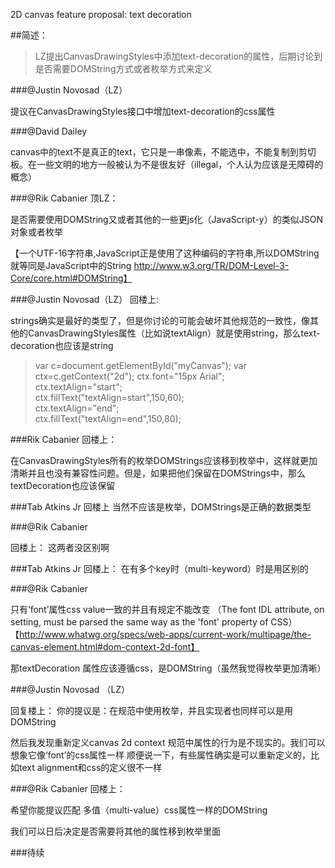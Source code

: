 2D canvas feature proposal: text decoration

##简述：
 > LZ提出CanvasDrawingStyles中添加text-decoration的属性，后期讨论到是否需要DOMString方式或者枚举方式来定义
 

###@Justin Novosad（LZ）

提议在CanvasDrawingStyles接口中增加text-decoration的css属性

###@David Dailey


canvas中的text不是真正的text，它只是一串像素，不能选中，不能复制到剪切板。在一些文明的地方一般被认为不是很友好（illegal，个人认为应该是无障碍的概念）


###@Rik Cabanier 
顶LZ：

是否需要使用DOMString又或者其他的一些更js化（JavaScript-y）的类似JSON对象或者枚举

【一个UTF-16字符串,JavaScript正是使用了这种编码的字符串,所以DOMString就等同是JavaScript中的String  http://www.w3.org/TR/DOM-Level-3-Core/core.html#DOMString】



###@Justin Novosad（LZ）
回楼上:

strings确实是最好的类型了，但是你讨论的可能会破坏其他规范的一致性，像其他的CanvasDrawingStyles属性（比如说textAlign）就是使用string，那么text-decoration也应该是string

> var c=document.getElementById("myCanvas");
var ctx=c.getContext("2d");
ctx.font="15px Arial";    
ctx.textAlign="start";      
ctx.fillText("textAlign=start",150,60);  
ctx.textAlign="end";      
ctx.fillText("textAlign=end",150,80);              

###Rik Cabanier
回楼上：

在CanvasDrawingStyles所有的枚举DOMStrings应该移到枚举中，这样就更加清晰并且也没有兼容性问题。但是，如果把他们保留在DOMStrings中，那么textDecoration也应该保留

###Tab Atkins Jr
回楼上
当然不应该是枚举，DOMStrings是正确的数据类型


###@Rik Cabanier 

回楼上：
这两者没区别啊


###Tab Atkins Jr
回楼上：
在有多个key时（multi-keyword）时是用区别的


###@Rik Cabanier


只有‘font’属性css value一致的并且有规定不能改变 （The font IDL attribute, on setting, must be parsed the same way as the 'font' property of CSS）【http://www.whatwg.org/specs/web-apps/current-work/multipage/the-canvas-element.html#dom-context-2d-font】

那textDecoration 属性应该遵循css，是DOMString（虽然我觉得枚举更加清晰）


###@Justin Novosad （LZ）

回复楼上：
你的提议是：在规范中使用枚举，并且实现者也同样可以是用DOMString

然后我发现重新定义canvas 2d context 规范中属性的行为是不现实的。我们可以想象它像‘font’的css属性一样
顺便说一下，有些属性确实是可以重新定义的，比如text alignment和css的定义很不一样

###@Rik Cabanier 
回楼上：
 
希望你能提议匹配 多值（multi-value）css属性一样的DOMString 

我们可以日后决定是否需要将其他的属性移到枚举里面



###待续





